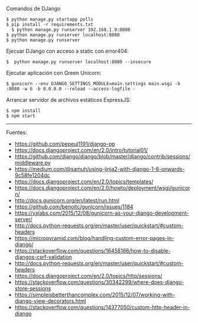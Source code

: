 Comandos de DJango

    $ python manage.py startapp polls
    $ pip install -r requirements.txt
	  $ python manage.py runserver 192.168.1.9:8080
    $ python manage.py runserver localhost:8080
    $ python manage.py runserver

Ejecuar DJango con acceso a static con error404:

    $  python manage.py runserver localhost:8080 --insecure

Ejecutar aplicación con Green Unicorn:

    $ gunicorn --env DJANGO_SETTINGS_MODULE=main.settings main.wsgi -b :8080 -w 6 -b 0.0.0.0 --reload --access-logfile -

Arrancar servidor de archivos estáticos ExpressJS:

    $ npm install
    $ npm start

---

Fuentes:

+ https://github.com/pepeul1191/django-pp
+ https://docs.djangoproject.com/en/2.0/intro/tutorial01/
+ https://github.com/django/django/blob/master/django/contrib/sessions/middleware.py
+ https://medium.com/@samuh/using-jinja2-with-django-1-8-onwards-9c58fe1204dc
+ https://docs.djangoproject.com/en/2.0/topics/templates/
+ https://docs.djangoproject.com/en/2.0/howto/deployment/wsgi/gunicorn/
+ http://docs.gunicorn.org/en/latest/run.html
+ https://github.com/benoitc/gunicorn/issues/1184
+ https://vxlabs.com/2015/12/08/gunicorn-as-your-django-development-server/
+ http://docs.python-requests.org/en/master/user/quickstart/#custom-headers
+ https://micropyramid.com/blog/handling-custom-error-pages-in-django/
+ https://stackoverflow.com/questions/16458166/how-to-disable-djangos-csrf-validation
+ http://docs.python-requests.org/en/master/user/quickstart/#custom-headers
+ https://docs.djangoproject.com/en/2.0/topics/http/sessions/
+ https://stackoverflow.com/questions/30342299/where-does-django-store-sessions
+ https://simpleisbetterthancomplex.com/2015/12/07/working-with-django-view-decorators.html
+ https://stackoverflow.com/questions/14377050/custom-http-header-in-django

